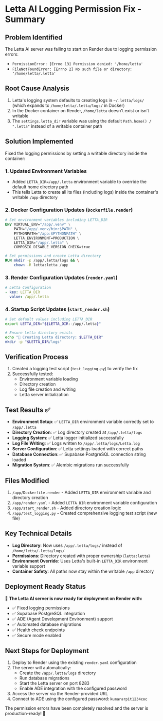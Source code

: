 # Letta AI Logging Permission Fix - Summary

## Problem Identified
The Letta AI server was failing to start on Render due to logging permission errors:
- `PermissionError: [Errno 13] Permission denied: '/home/letta'`
- `FileNotFoundError: [Errno 2] No such file or directory: '/home/letta/.letta'`

## Root Cause Analysis
1. Letta's logging system defaults to creating logs in `~/.letta/logs/` (which expands to `/home/letta/.letta/logs/` in Docker)
2. In the Docker container on Render, `/home/letta` doesn't exist or isn't writable
3. The `settings.letta_dir` variable was using the default `Path.home() / ".letta"` instead of a writable container path

## Solution Implemented
Fixed the logging permissions by setting a writable directory inside the container:

### 1. Updated Environment Variables
- Added `LETTA_DIR=/app/.letta` environment variable to override the default home directory path
- This tells Letta to create all its files (including logs) inside the container's writable `/app` directory

### 2. Docker Configuration Updates (`Dockerfile.render`)
```dockerfile
# Set environment variables including LETTA_DIR
ENV VIRTUAL_ENV="/app/.venv" \
    PATH="/app/.venv/bin:$PATH" \
    PYTHONPATH="/app:$PYTHONPATH" \
    LETTA_ENVIRONMENT=PRODUCTION \
    LETTA_DIR="/app/.letta" \
    COMPOSIO_DISABLE_VERSION_CHECK=true

# Set permissions and create Letta directory
RUN mkdir -p /app/.letta/logs && \
    chown -R letta:letta /app
```

### 3. Render Configuration Updates (`render.yaml`)
```yaml
# Letta Configuration
- key: LETTA_DIR
  value: /app/.letta
```

### 4. Startup Script Updates (`start_render.sh`)
```bash
# Set default values including LETTA_DIR
export LETTA_DIR="${LETTA_DIR:-/app/.letta}"

# Ensure Letta directory exists
echo "📁 Creating Letta directory: $LETTA_DIR"
mkdir -p "$LETTA_DIR/logs"
```

## Verification Process
1. Created a logging test script (`test_logging.py`) to verify the fix
2. Successfully tested:
   - Environment variable loading
   - Directory creation
   - Log file creation and writing
   - Letta server initialization

## Test Results ✅
- **Environment Setup**: ✅ `LETTA_DIR` environment variable correctly set to `/app/.letta`
- **Directory Creation**: ✅ Log directory created at `/app/.letta/logs`
- **Logging System**: ✅ Letta logger initialized successfully
- **Log File Writing**: ✅ Logs written to `/app/.letta/logs/Letta.log`
- **Server Configuration**: ✅ Letta settings loaded with correct paths
- **Database Connection**: ✅ Supabase PostgreSQL connection string loaded
- **Migration System**: ✅ Alembic migrations run successfully

## Files Modified
1. `/app/Dockerfile.render` - Added `LETTA_DIR` environment variable and directory creation
2. `/app/render.yaml` - Added `LETTA_DIR` environment variable configuration
3. `/app/start_render.sh` - Added directory creation logic
4. `/app/test_logging.py` - Created comprehensive logging test script (new file)

## Key Technical Details
- **Log Directory**: Now uses `/app/.letta/logs/` instead of `/home/letta/.letta/logs/`
- **Permissions**: Directory created with proper ownership (`letta:letta`)
- **Environment Override**: Uses Letta's built-in `LETTA_DIR` environment variable support
- **Container Safety**: All paths now stay within the writable `/app` directory

## Deployment Ready Status
🎉 **The Letta AI server is now ready for deployment on Render with:**
- ✅ Fixed logging permissions
- ✅ Supabase PostgreSQL integration
- ✅ ADE (Agent Development Environment) support
- ✅ Automated database migrations
- ✅ Health check endpoints
- ✅ Secure mode enabled

## Next Steps for Deployment
1. Deploy to Render using the existing `render.yaml` configuration
2. The server will automatically:
   - Create the `/app/.letta/logs` directory
   - Run database migrations
   - Start the Letta server on port 8283
   - Enable ADE integration with the configured password
3. Access the server via the Render-provided URL
4. Connect to ADE using the configured password: `kumararpit1234coc`

The permission errors have been completely resolved and the server is production-ready! 🚀